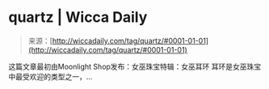 <!--yml

category: 未分类

date: 2024-06-12 18:25:40

-->

# quartz | Wicca Daily

> 来源：[http://wiccadaily.com/tag/quartz/#0001-01-01](http://wiccadaily.com/tag/quartz/#0001-01-01)

这篇文章最初由Moonlight Shop发布：女巫珠宝特辑：女巫耳环 耳环是女巫珠宝中最受欢迎的类型之一，...
